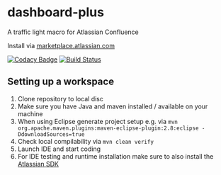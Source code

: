 # dashboard-plus

A traffic light macro for Atlassian Confluence

Install via [marketplace.atlassian.com](https://marketplace.atlassian.com/plugins/com.baloise.confluence.dashboard-plus)

[![Codacy Badge](https://api.codacy.com/project/badge/Grade/61e21fafe40b4cdea96bfb4220053744)](https://app.codacy.com/app/baloise/dashboard-plus?utm_source=github.com&utm_medium=referral&utm_content=baloise/dashboard-plus&utm_campaign=Badge_Grade_Dashboard)
[![Build Status](https://travis-ci.org/baloise/dashboard-plus.svg)](https://travis-ci.org/baloise/dashboard-plus)

## Setting up a workspace

1. Clone repository to local disc
1. Make sure you have Java and maven installed / available on your machine
1. When using Eclipse generate project setup e.g. via `mvn org.apache.maven.plugins:maven-eclipse-plugin:2.8:eclipse -DdownloadSources=true`
1. Check local compilability via `mvn clean verify`
1. Launch IDE and start coding
1. For IDE testing and runtime installation make sure to also install the [Atlassian SDK](https://developer.atlassian.com/server/framework/atlassian-sdk/set-up-the-atlassian-plugin-sdk-and-build-a-project/)

